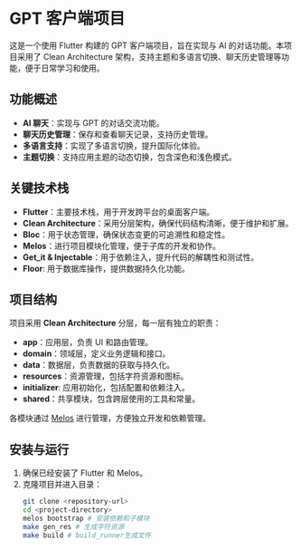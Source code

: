 # GPT 客户端项目

这是一个使用 Flutter 构建的 GPT 客户端项目，旨在实现与 AI 的对话功能。本项目采用了 Clean Architecture
架构，支持主题和多语言切换、聊天历史管理等功能，便于日常学习和使用。

## 功能概述

- **AI 聊天**：实现与 GPT 的对话交流功能。
- **聊天历史管理**：保存和查看聊天记录，支持历史管理。
- **多语言支持**：实现了多语言切换，提升国际化体验。
- **主题切换**：支持应用主题的动态切换，包含深色和浅色模式。

## 关键技术栈

- **Flutter**：主要技术栈，用于开发跨平台的桌面客户端。
- **Clean Architecture**：采用分层架构，确保代码结构清晰，便于维护和扩展。
- **Bloc**：用于状态管理，确保状态变更的可追溯性和稳定性。
- **Melos**：进行项目模块化管理，便于子库的开发和协作。
- **Get_it & Injectable**：用于依赖注入，提升代码的解耦性和测试性。
- **Floor**: 用于数据库操作，提供数据持久化功能。

## 项目结构

项目采用 **Clean Architecture** 分层，每一层有独立的职责：

- **app**：应用层，负责 UI 和路由管理。
- **domain**：领域层，定义业务逻辑和接口。
- **data**：数据层，负责数据的获取与持久化。
- **resources**：资源管理，包括字符资源和图标。
- **initializer**: 应用初始化，包括配置和依赖注入。
- **shared**：共享模块，包含跨层使用的工具和常量。

各模块通过 [Melos](https://github.com/invertase/melos) 进行管理，方便独立开发和依赖管理。

## 安装与运行

1. 确保已经安装了 Flutter 和 Melos。
2. 克隆项目并进入目录：
   ```bash
   git clone <repository-url>
   cd <project-directory>
   melos bootstrap # 安装依赖和子模块
   make gen_res # 生成字符资源
   make build # build_runner生成文件
   ```
